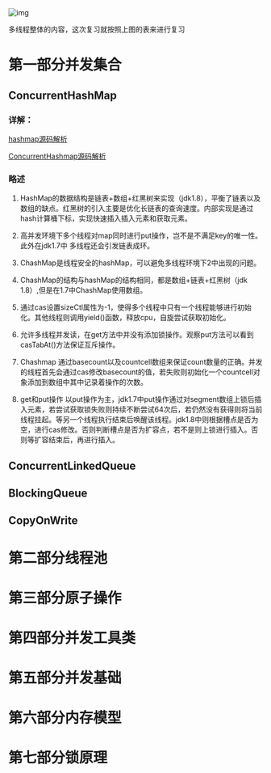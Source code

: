 <img src="https://user-gold-cdn.xitu.io/2020/4/9/1715e33bc952ed41?imageView2/0/w/1280/h/960/format/webp/ignore-error/1" alt="img"  />

多线程整体的内容，这次复习就按照上图的表来进行复习





# 第一部分并发集合

## ConcurrentHashMap

### 详解：

[hashmap源码解析](../Java集合源码笔记/集合类/Map.md)

[ConcurrentHashmap源码解析](../Java集合源码笔记/JUC/ConcurrentHashMap.md)

### 略述

1. HashMap的数据结构是链表+数组+红黑树来实现（jdk1.8），平衡了链表以及数组的缺点。红黑树的引入主要是优化长链表的查询速度。内部实现是通过hash计算桶下标，实现快速插入插入元素和获取元素。

2. 高并发环境下多个线程对map同时进行put操作，岂不是不满足key的唯一性。此外在jdk1.7中 多线程还会引发链表成环。

3. ChashMap是线程安全的hashMap，可以避免多线程环境下2中出现的问题。

4. ChashMap的结构与hashMap的结构相同，都是数组+链表+红黑树（jdk 1.8）,但是在1.7中ChashMap使用数组。

5. 通过cas设置sizeCtl属性为-1，使得多个线程中只有一个线程能够进行初始化。其他线程则调用yield()函数，释放cpu，自旋尝试获取初始化。

6. 允许多线程并发读，在get方法中并没有添加锁操作。观察put方法可以看到casTabAt()方法保证互斥操作。

7. Chashmap 通过basecount以及countcell数组来保证count数量的正确。并发的线程首先会通过cas修改basecount的值，若失败则初始化一个countcell对象添加到数组中其中记录着操作的次数。

8. get和put操作 以put操作为主，jdk1.7中put操作通过对segment数组上锁后插入元素，若尝试获取锁失败则持续不断尝试64次后，若仍然没有获得则将当前线程挂起。等另一个线程执行结束后唤醒该线程。jdk1.8中则根据槽点是否为空，进行cas修改。否则判断槽点是否为扩容点，若不是则上锁进行插入。否则等扩容结束后，再进行插入。

   

## ConcurrentLinkedQueue



## BlockingQueue

## CopyOnWrite

# 第二部分线程池

# 第三部分原子操作

# 第四部分并发工具类

# 第五部分并发基础

# 第六部分内存模型

# 第七部分锁原理

